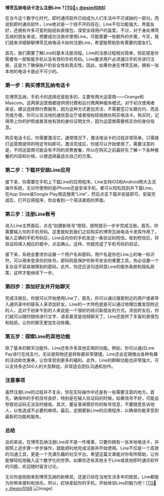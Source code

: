 **博茨瓦纳电话卡怎么注册Line？[[TG💪+ @esim1088](https://t.me/s/esim1088)]**

在当今这个数字化时代，即时通讯软件已经成为人们生活中不可或缺的一部分。而说到即时通讯软件，Line绝对是一个绕不开的存在。Line不仅功能强大、界面友好，还拥有许多可爱的贴纸和表情包，深受全球用户的喜爱。不过，对于身处博茨瓦纳的朋友来说，想要成功注册并使用Line，可能需要一些额外的步骤。今天，我们就来详细聊聊博茨瓦纳电话卡如何注册Line，希望能帮助到有需要的朋友们。

首先，我们需要了解Line的基本注册流程。Line的注册过程相对简单，但前提是你需要有一部智能手机以及有效的手机号码。Line要求用户必须通过手机号进行注册，这是为了确保账户的安全性和真实性。因此，如果你身在博茨瓦纳，拥有一张本地的电话卡是必不可少的。

### 第一步：购买博茨瓦纳电话卡

在博茨瓦纳，手机卡的选择还是挺多的，主要有两大运营商——Orange和Mascom。这两家运营商都提供预付费和后付费两种服务模式。对于初次使用者来说，建议选择预付费服务，因为这种方式更加灵活，不需要签订长期合约，而且充值方便。你可以去当地的通信营业厅或者授权经销商处购买电话卡。购买时，记得带上你的护照或者其他有效的身份证明文件，因为运营商需要核实你的身份信息。

购买电话卡后，你需要激活它。通常情况下，激活电话卡的过程非常简单，只需拨打运营商提供的特定号码即可。激活完成后，你就可以开始使用了。需要注意的是，不同运营商可能会有不同的资费套餐，所以在购买之前最好先了解一下各种套餐的内容和价格，以便选择最适合自己的方案。

### 第二步：下载并安装Line应用

接下来，你需要在手机上下载Line的应用程序。Line支持iOS和Android两大主流操作系统，无论你使用的是iPhone还是安卓手机，都可以轻松找到并下载Line。在App Store或Google Play商店搜索“Line”，然后点击下载并安装即可。安装完成后，打开应用程序，你会看到一个简洁直观的界面。

### 第三步：注册Line账号

进入Line主界面后，点击“创建新账号”按钮，按照提示一步步完成注册。首先，你需要输入你的手机号码。这里就轮到我们之前购买的博茨瓦纳电话卡发挥作用了。输入正确的手机号码后，Line会向你的手机发送一条验证码短信。收到短信后，将验证码填入相应的框中，点击确认。这样，你就完成了手机号码的验证。

接下来，系统会要求你设置一个用户名和密码。用户名是你在Line上的唯一标识符，可以用来登录你的账号。密码则是保护你账号安全的重要工具，务必设置一个复杂且不容易被猜到的密码。此外，你还应该勾选同意Line的服务条款和隐私政策，这样才能继续下一步。

### 第四步：添加好友并开始聊天

完成注册后，你就可以开始使用Line了。首先，你可以通过搜索附近的用户或者导入通讯录中的联系人来添加好友。Line的一大特色就是可以通过地理位置发现附近的人，这对于初来乍到的人来说是一个很好的结识新朋友的方式。添加好友后，你们就可以随时随地进行文字、语音甚至是视频聊天了。Line还提供了丰富的表情包和贴纸，让你的聊天更加生动有趣。

### 第五步：探索Line的其他功能

除了基本的聊天功能外，Line还有许多其他实用的功能。例如，你可以通过Line Pay进行在线支付，无论是购物还是转账都非常便捷。Line还会定期推出各种有趣的活动和优惠券，让你享受到更多的福利。此外，Line的群聊功能也非常强大，可以支持多达500人的大型群组，非常适合团队沟通和协作。

### 注意事项

虽然注册Line的过程并不复杂，但在实际操作中还是有一些需要注意的地方。首先，确保你的手机信号良好，特别是在输入验证码的时候，如果信号不好，可能会导致验证码无法及时接收。其次，要妥善保管好你的账号信息，不要随意告诉他人，以免造成不必要的麻烦。最后，定期更新Line的应用程序，以确保你能享受到最新的功能和服务。

### 总结

总的来说，在博茨瓦纳注册Line并不是一件难事，只要你拥有一张本地电话卡，并按照上述步骤一步步操作，就能顺利地完成注册并开始使用。Line不仅是一个高效的沟通工具，更是一个充满乐趣的社交平台。希望这篇文章能对你有所帮助，让你能够轻松地融入这个数字化的世界。如果你还有其他关于Line或其他即时通讯软件的问题，欢迎随时留言讨论。

无论你是刚刚来到博茨瓦纳的新移民，还是已经在当地生活多年的居民，Line都能为你带来便利和快乐。所以，赶快拿起你的手机，开始体验Line的魅力吧！[[TG💪+ @esim1088](https://t.me/s/esim1088) ![Image](https://i.postimg.cc/4NQfJmqS/Snipaste-2025-05-13-00-14-12.png)]